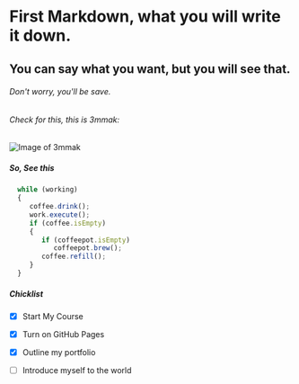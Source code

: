 # First Markdown, what you will write it down.

## You can say what you want, but you will see that.

###### Don't worry, you'll be save.

###### Check for this, this is 3mmak:

![Image of 3mmak](https://static.tnn.in/thumb/msid-102711379,thumbsize-1497558,width-1280,height-720,resizemode-75/102711379.jpg)


##### So, See this

``` javascript
  while (working)
  {
     coffee.drink();
     work.execute();
     if (coffee.isEmpty)
     {
        if (coffeepot.isEmpty)
           coffeepot.brew();
        coffee.refill(); 
     }
  }
```



##### Chicklist

- [x] Start My Course
- [x] Turn on GitHub Pages
- [x] Outline my portfolio
- [ ] Introduce myself to the world


